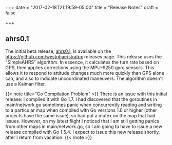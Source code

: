 +++
date = "2017-02-18T21:19:59-05:00"
title = "Release Notes"
draft = false

+++

## ahrs0.1
The initial beta release, [ahrs0.1](https://github.com/westphae/stratux/releases/download/ahrs0.1/stratux-ahrs0.1-2ba3f136bb.img.zip), is available on the https://github.com/westphae/stratux releases page.
This release uses the "SimpleAHRS" algorithm.
In essence, it calculates the turn rate based on GPS, then applies corrections using the MPU-9250 gyro sensors.
This allows it to respond to attitude changes much more quickly than GPS alone can, and also to indicate uncoordinated maneuvers.
The algorithm doesn't use a Kalman filter.

{{< note title="Go Compilation Problem" >}}
There is an issue with this initial release: I compiled it with Go 1.7.
I had discovered that the goroutines in main/network.go sometimes panic when concurrently reading and writing to a particular map when compiled with Go versions 1.6 or higher (other projects have the same issue), so had put a mutex on the map that had issues.
However, on my latest flight I noticed that I am still getting panics from other maps in main/network.go, so I am going to have to issue a new release compiled with Go 1.5.4.
I expect to issue this new release shortly, after I return from vacation.
{{< /note >}}
